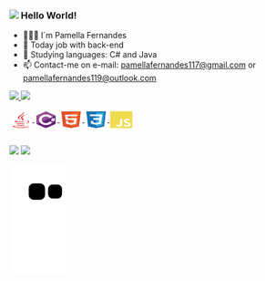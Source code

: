 ### <img src="https://github.com/TheDudeThatCode/TheDudeThatCode/blob/master/Assets/Earth.gif" width="24px">  Hello World! 

- 👩🏻‍💻 I´m Pamella Fernandes
- 🔭 Today job with back-end
- 🌱 Studying languages: C# and Java
- 📫 Contact-me on e-mail: pamellafernandes117@gmail.com or pamellafernandes119@outlook.com

<div>
  <a href="https://github.com/pamellafernandes">
  <img height="180em" src="https://github-readme-stats.vercel.app/api?username=pamellafernandes&show_icons=true&theme=midnight-purple&include_all_commits=false&count_private=true"/>
  <img height="180em" src="https://github-readme-stats.vercel.app/api/top-langs/?username=pamellafernandes&layout=compact&langs_count=7&theme=midnight-purple"/>
</div>
  
  <div style="display: inline_block"><br>
  <img align="center" alt="Pamella-Java" height="30" width="40" src="https://raw.githubusercontent.com/devicons/devicon/master/icons/java/java-plain.svg">
  <img align="center" alt="Pamella-Csharp" height="30" width="40" src="https://raw.githubusercontent.com/devicons/devicon/master/icons/csharp/csharp-original.svg">
  <img align="center" alt="Pamella-HTML" height="30" width="40" src="https://raw.githubusercontent.com/devicons/devicon/master/icons/html5/html5-original.svg">
  <img align="center" alt="Pamella-CSS" height="30" width="40" src="https://raw.githubusercontent.com/devicons/devicon/master/icons/css3/css3-original.svg">
  <img align="center" alt="Pamella-Javascript" height="30" width="40" src="https://raw.githubusercontent.com/devicons/devicon/master/icons/javascript/javascript-plain.svg">
 
  
</div>
  
  ##
  
  <div>
    <a href = "mailto:pamellafernandes117@gmail.com"><img src="https://img.shields.io/badge/Gmail-D14836?style=for-the-badge&logo=gmail&logoColor=white" target="_blank"></a>
    <a href="https://www.linkedin.com/in/pamella-fernandes-b83392196" target="_blank"><img src="https://img.shields.io/badge/-LinkedIn-%230077B5?style=for-the-badge&logo=linkedin&logoColor=white" target="_blank"></a> 
  </div>
  
 ![Snake animation](https://github.com/pamellafernandes/pamellafernandes/blob/output/github-contribution-grid-snake.svg)
  


